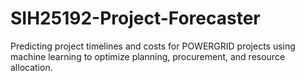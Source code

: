 # SIH25192-Project-Forecaster
Predicting project timelines and costs for POWERGRID projects using machine learning to optimize planning, procurement, and resource allocation.
